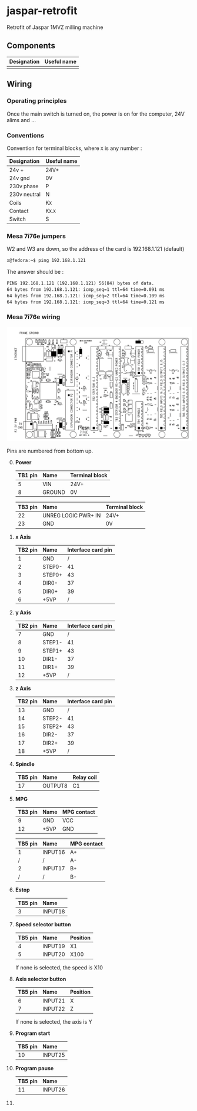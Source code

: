 # jaspar-retrofit
Retrofit of Jaspar 1MVZ milling machine


## Components

| Designation  |  Useful name  |
|:---|:-----|
|  |  |

## Wiring 

### Operating principles

Once the main switch is turned on, the power is on for the computer, 24V alims and ...



### Conventions

Convention for terminal blocks, where `X` is any number : 

| Designation  |  Useful name  |
|:---|:-----|
| 24v + | 24V+ |
| 24v gnd | 0V |
| 230v phase | P |
| 230v neutral | N |
| Coils | K`X` |
| Contact | K`X`.`X` |
| Switch | S |

### Mesa 7i76e jumpers

W2 and W3 are down, so the address of the card is 192.168.1.121 (default)

```sh
x@fedora:~$ ping 192.168.1.121
```

The answer should be : 
```txt
PING 192.168.1.121 (192.168.1.121) 56(84) bytes of data.
64 bytes from 192.168.1.121: icmp_seq=1 ttl=64 time=0.091 ms
64 bytes from 192.168.1.121: icmp_seq=2 ttl=64 time=0.109 ms
64 bytes from 192.168.1.121: icmp_seq=3 ttl=64 time=0.121 ms
```

### Mesa 7i76e wiring

![alt text](<7i76e/Screenshot From 2025-09-04 05-09-42.png>)

Pins are numbered from bottom up.

0) **Power**

    | TB1 pin  |  Name   | Terminal block |
    |:---|:-----|:---|
    | 5 | VIN |  24V+  |     
    | 8 | GROUND |  0V  |     

    | TB3 pin  |  Name   | Terminal block |
    |:---|:-----|:---|
    | 22 | UNREG LOGIC PWR+ IN |  24V+  |     
    | 23 | GND |  0V  |    

1) **x Axis** 

    | TB2 pin  |  Name   |  Interface card pin  |
    |:---|:-----|:---|
    | 1 | GND |  /  |     
    | 2 |  STEP0-   | 41  |     
    | 3 |   STEP0+  |  43 |     
    | 4 |   DIR0-  |  37 |     
    | 5 |   DIR0+   | 39  |     
    | 6 |  +5VP   |  /  |     

2) **y Axis**

    | TB2 pin  |  Name   |  Interface card pin  |
    |:---|:-----|:---|
    | 7 | GND |  /  |     
    | 8 |  STEP1-   | 41  |     
    | 9 |   STEP1+  |  43 |     
    | 10 |   DIR1-  |  37 |     
    | 11 |   DIR1+   | 39  |     
    | 12 |  +5VP   |  /  |     

3) **z Axis**

    | TB2 pin  |  Name   |  Interface card pin  |
    |:---|:-----|:---|
    | 13 | GND |  /  |     
    | 14 |  STEP2-   | 41  |     
    | 15 |   STEP2+  |  43 |     
    | 16 |   DIR2-  |  37 |     
    | 17 |   DIR2+   | 39  |     
    | 18 |  +5VP   |  /  |     

4) **Spindle**

    | TB5 pin  |  Name   |  Relay coil  |
    |:---|:-----|:---|
    | 17 | OUTPUT8 |  C1  |     

5) **MPG**

    | TB3 pin  |  Name   | MPG contact |
    |:---|:-----| :--- |
    | 9 | GND | VCC |
    | 12 | +5VP | GND |

    | TB5 pin  |  Name   | MPG contact |
    |:---|:-----| :--- |
    | 1 | INPUT16 | A+ |
    | / | / | A- |
    | 2 | INPUT17 | B+ |
    | / | / | B- |

6) **Estop**

    | TB5 pin  |  Name   |
    |:---|:-----|
    | 3 | INPUT18 |

7) **Speed selector button**

    | TB5 pin  |  Name   |  Position  |
    |:---|:-----|:---|
    | 4 | INPUT19 | X1 |
    | 5 | INPUT20 | X100 |

    If none is selected, the speed is X10

8) **Axis selector button**

    | TB5 pin  |  Name   |  Position  |
    |:---|:-----|:---|
    | 6 | INPUT21 | X |
    | 7 | INPUT22 | Z |


    If none is selected, the axis is Y


9) **Program start**

    | TB5 pin  |  Name   |  
    |:---|:-----|
    | 10 | INPUT25 | 


10) **Program pause**

    | TB5 pin  |  Name   |
    |:---|:-----|
    | 11 | INPUT26 |

11) 

